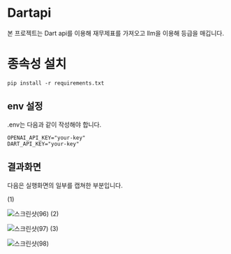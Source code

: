 # Dartapi
본 프로젝트는 Dart api를 이용해 재무제표를 가져오고 llm을 이용해 등급을 매깁니다.


# 종속성 설치

```
pip install -r requirements.txt
```

## env 설정
.env는 다음과 같이 작성해야 합니다.

```
OPENAI_API_KEY="your-key"
DART_API_KEY="your-key"
```


## 결과화면

다음은 실행화면의 일부를 캡쳐한 부분입니다.


(1)

![스크린샷(96)](https://github.com/user-attachments/assets/04a9e2f9-3153-4b37-a3c3-aae7dd890e29)
(2)

![스크린샷(97)](https://github.com/user-attachments/assets/4be2c118-e9f6-46b5-b88a-5729a95ff03c)
(3)

![스크린샷(98)](https://github.com/user-attachments/assets/7f8334ec-7e34-4537-8bfe-7d365879edb9)
